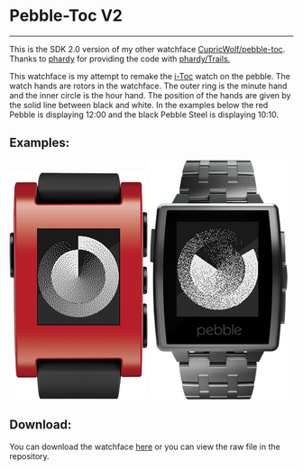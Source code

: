 # Pebble-Toc V2
---

This is the SDK 2.0 version of my other watchface [CupricWolf/pebble-toc](https://github.com/CupricWolf/pebble-toc).
Thanks to [phardy](https://github.com/phardy) for providing the code with [phardy/Trails.](https://github.com/phardy/Trails)

This watchface is my attempt to remake the [i-Toc](http://www.i-toc.com/) watch on the pebble.
The watch hands are rotors in the watchface.
The outer ring is the minute hand and the inner circle is the hour hand.
The position of the hands are given by the solid line between black and white.
In the examples below the red Pebble is displaying 12:00 and the black Pebble Steel is displaying 10:10.

## Examples:

![Photo](/examples/example_1.png "This one reads 12:00") ![Photo](/examples/example_2.png "This one reads 10:10")

## Download:
You can download the watchface [here](/Pebble_TocV2.pbw) or you can view the raw file in the repository.
